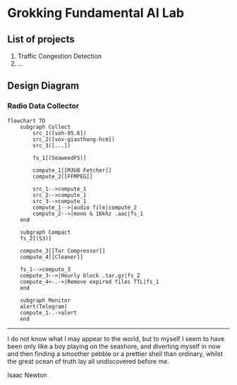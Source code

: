 # Grokking Fundamental AI Lab

## List of projects

1. Traffic Congestion Detection
2. ...

## Design Diagram
### Radio Data Collector

```mermaid
flowchart TD
    subgraph Collect
        src_1([voh-95.6])
        src_2([vov-giaothong-hcm])
        src_3([...])

        fs_1[(SeaweedFS)]

        compute_1[[M3U8 Fetcher]]
        compute_2[[FFMPEG]]

        src_1-->compute_1
        src_2-->compute_1
        src_3-->compute_1
        compute_1-->|audio file|compute_2
        compute_2-->|mono & 16khz .aac|fs_1
    end

    subgraph Compact
    fs_2[(S3)]

    compute_3[[Tar Compressor]]
    compute_4[[Cleaner]]

    fs_1-->compute_3
    compute_3-->|Hourly block .tar.gz|fs_2
    compute_4<-.->|Remove expired files TTL|fs_1
    end

    subgraph Monitor
    alert(Telegram)
    compute_1-.->alert
    end
```

---

I do not know what I may appear to the world, but to myself I seem to have been only like a boy playing on the seashore, and diverting myself in now and then finding a smoother pebble or a prettier shell than ordinary, whilst the great ocean of truth lay all undiscovered before me.

Isaac Newton
